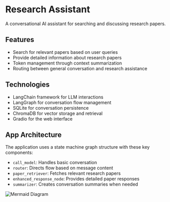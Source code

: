 # Research Assistant

A conversational AI assistant for searching and discussing research papers.

## Features
- Search for relevant papers based on user queries
- Provide detailed information about research papers
- Token management through context summarization
- Routing between general conversation and research assistance

## Technologies
- LangChain framework for LLM interactions
- LangGraph for conversation flow management
- SQLite for conversation persistence
- ChromaDB for vector storage and retrieval
- Gradio for the web interface

## App Architecture
The application uses a state machine graph structure with these key components:
- `call_model`: Handles basic conversation
- `router`: Directs flow based on message content
- `paper_retriever`: Fetches relevant research papers
- `enhanced_response_node`: Provides detailed paper responses
- `summarizer`: Creates conversation summaries when needed

![Mermaid Diagram](https://www.mermaidchart.com/raw/0e7bd2a3-0586-47da-9638-f15e97c2e591?theme=light&version=v0.1&format=svg)

